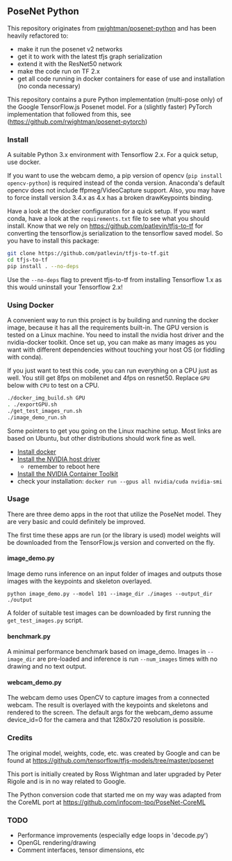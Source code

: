 ## PoseNet Python

This repository originates from [rwightman/posenet-python](https://github.com/rwightman/posenet-python) and has been 
heavily refactored to: 
 * make it run the posenet v2 networks 
 * get it to work with the latest tfjs graph serialization 
 * extend it with the ResNet50 network
 * make the code run on TF 2.x
 * get all code running in docker containers for ease of use and installation (no conda necessary)

This repository contains a pure Python implementation (multi-pose only) of the Google TensorFlow.js Posenet model. 
For a (slightly faster) PyTorch implementation that followed from this, 
see (https://github.com/rwightman/posenet-pytorch)
  

### Install

A suitable Python 3.x environment with Tensorflow 2.x. For a quick setup, use docker. 

If you want to use the webcam demo, a pip version of opencv (`pip install opencv-python`) is required instead of 
the conda version. Anaconda's default opencv does not include ffpmeg/VideoCapture support. Also, you may have to 
force install version 3.4.x as 4.x has a broken drawKeypoints binding.

Have a look at the docker configuration for a quick setup. If you want conda, have a look at the `requirements.txt` 
file to see what you should install. Know that we rely on https://github.com/patlevin/tfjs-to-tf for 
converting the tensorflow.js serialization to the tensorflow saved model. So you have to install this package: 

```bash
git clone https://github.com/patlevin/tfjs-to-tf.git 
cd tfjs-to-tf 
pip install . --no-deps 
```

Use the `--no-deps` flag to prevent tfjs-to-tf from installing Tensorflow 1.x as this would uninstall your 
Tensorflow 2.x!


### Using Docker 

A convenient way to run this project is by building and running the docker image, because it has all the requirements 
built-in. 
The GPU version is tested on a Linux machine. You need to install the nvidia host driver and the nvidia-docker toolkit. 
Once set up, you can make as many images as you want with different dependencies without touching your host OS 
(or fiddling with conda).  

If you just want to test this code, you can run everything on a CPU just as well. You still get 8fps on mobilenet and 
4fps on resnet50. Replace `GPU` below with `CPU` to test on a CPU.

```bash
./docker_img_build.sh GPU 
. ./exportGPU.sh
./get_test_images_run.sh
./image_demo_run.sh
``` 

Some pointers to get you going on the Linux machine setup. Most links are based on Ubuntu, but other distributions 
should work fine as well. 
* [Install docker](https://docs.docker.com/install/linux/docker-ce/ubuntu/ )
* [Install the NVIDIA host driver](https://docs.nvidia.com/cuda/cuda-installation-guide-linux/index.html#ubuntu-installation)
  * remember to reboot here
* [Install the NVIDIA Container Toolkit](https://github.com/NVIDIA/nvidia-docker)
* check your installation: `docker run --gpus all nvidia/cuda nvidia-smi`


### Usage

There are three demo apps in the root that utilize the PoseNet model. They are very basic and could definitely be 
improved.

The first time these apps are run (or the library is used) model weights will be downloaded from the TensorFlow.js 
version and converted on the fly.

#### image_demo.py 

Image demo runs inference on an input folder of images and outputs those images with the keypoints and skeleton 
overlayed.

`python image_demo.py --model 101 --image_dir ./images --output_dir ./output`

A folder of suitable test images can be downloaded by first running the `get_test_images.py` script.

#### benchmark.py

A minimal performance benchmark based on image_demo. Images in `--image_dir` are pre-loaded and inference is 
run `--num_images` times with no drawing and no text output.

#### webcam_demo.py

The webcam demo uses OpenCV to capture images from a connected webcam. The result is overlayed with the keypoints and 
skeletons and rendered to the screen. The default args for the webcam_demo assume device_id=0 for the camera and 
that 1280x720 resolution is possible.

### Credits

The original model, weights, code, etc. was created by Google and can be found at 
https://github.com/tensorflow/tfjs-models/tree/master/posenet

This port is initially created by Ross Wightman and later upgraded by Peter Rigole and is in no way related to Google.

The Python conversion code that started me on my way was adapted from the CoreML port at 
https://github.com/infocom-tpo/PoseNet-CoreML

### TODO 
* Performance improvements (especially edge loops in 'decode.py')
* OpenGL rendering/drawing
* Comment interfaces, tensor dimensions, etc
